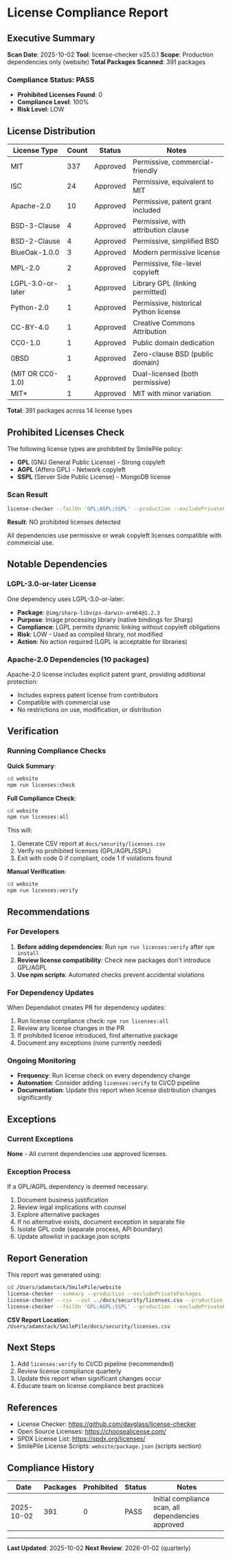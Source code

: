 # License Compliance Report

## Executive Summary

**Scan Date**: 2025-10-02
**Tool**: license-checker v25.0.1
**Scope**: Production dependencies only (website)
**Total Packages Scanned**: 391 packages

### Compliance Status: PASS

- **Prohibited Licenses Found**: 0
- **Compliance Level**: 100%
- **Risk Level**: LOW

## License Distribution

| License Type | Count | Status | Notes |
|--------------|-------|--------|-------|
| MIT | 337 | Approved | Permissive, commercial-friendly |
| ISC | 24 | Approved | Permissive, equivalent to MIT |
| Apache-2.0 | 10 | Approved | Permissive, patent grant included |
| BSD-3-Clause | 4 | Approved | Permissive, with attribution clause |
| BSD-2-Clause | 4 | Approved | Permissive, simplified BSD |
| BlueOak-1.0.0 | 3 | Approved | Modern permissive license |
| MPL-2.0 | 2 | Approved | Permissive, file-level copyleft |
| LGPL-3.0-or-later | 1 | Approved | Library GPL (linking permitted) |
| Python-2.0 | 1 | Approved | Permissive, historical Python license |
| CC-BY-4.0 | 1 | Approved | Creative Commons Attribution |
| CC0-1.0 | 1 | Approved | Public domain dedication |
| 0BSD | 1 | Approved | Zero-clause BSD (public domain) |
| (MIT OR CC0-1.0) | 1 | Approved | Dual-licensed (both permissive) |
| MIT* | 1 | Approved | MIT with minor variation |

**Total**: 391 packages across 14 license types

## Prohibited Licenses Check

The following license types are prohibited by SmilePile policy:

- **GPL** (GNU General Public License) - Strong copyleft
- **AGPL** (Affero GPL) - Network copyleft
- **SSPL** (Server Side Public License) - MongoDB license

### Scan Result

```bash
license-checker --failOn 'GPL;AGPL;SSPL' --production --excludePrivatePackages
```

**Result**: NO prohibited licenses detected

All dependencies use permissive or weak copyleft licenses compatible with commercial use.

## Notable Dependencies

### LGPL-3.0-or-later License

One dependency uses LGPL-3.0-or-later:
- **Package**: `@img/sharp-libvips-darwin-arm64@1.2.3`
- **Purpose**: Image processing library (native bindings for Sharp)
- **Compliance**: LGPL permits dynamic linking without copyleft obligations
- **Risk**: LOW - Used as compiled library, not modified
- **Action**: No action required (LGPL is acceptable for libraries)

### Apache-2.0 Dependencies (10 packages)

Apache-2.0 license includes explicit patent grant, providing additional protection:
- Includes express patent license from contributors
- Compatible with commercial use
- No restrictions on use, modification, or distribution

## Verification

### Running Compliance Checks

**Quick Summary**:
```bash
cd website
npm run licenses:check
```

**Full Compliance Check**:
```bash
cd website
npm run licenses:all
```

This will:
1. Generate CSV report at `docs/security/licenses.csv`
2. Verify no prohibited licenses (GPL/AGPL/SSPL)
3. Exit with code 0 if compliant, code 1 if violations found

**Manual Verification**:
```bash
cd website
npm run licenses:verify
```

## Recommendations

### For Developers

1. **Before adding dependencies**: Run `npm run licenses:verify` after `npm install`
2. **Review license compatibility**: Check new packages don't introduce GPL/AGPL
3. **Use npm scripts**: Automated checks prevent accidental violations

### For Dependency Updates

When Dependabot creates PR for dependency updates:

1. Run license compliance check: `npm run licenses:all`
2. Review any license changes in the PR
3. If prohibited license introduced, find alternative package
4. Document any exceptions (none currently needed)

### Ongoing Monitoring

- **Frequency**: Run license check on every dependency change
- **Automation**: Consider adding `licenses:verify` to CI/CD pipeline
- **Documentation**: Update this report when license distribution changes significantly

## Exceptions

### Current Exceptions

**None** - All current dependencies use approved licenses.

### Exception Process

If a GPL/AGPL dependency is deemed necessary:

1. Document business justification
2. Review legal implications with counsel
3. Explore alternative packages
4. If no alternative exists, document exception in separate file
5. Isolate GPL code (separate process, API boundary)
6. Update allowlist in package.json scripts

## Report Generation

This report was generated using:

```bash
cd /Users/adamstack/SmilePile/website
license-checker --summary --production --excludePrivatePackages
license-checker --csv --out ../docs/security/licenses.csv --production --excludePrivatePackages
license-checker --failOn 'GPL;AGPL;SSPL' --production --excludePrivatePackages
```

**CSV Report Location**: `/Users/adamstack/SmilePile/docs/security/licenses.csv`

## Next Steps

1. Add `licenses:verify` to CI/CD pipeline (recommended)
2. Review license compliance quarterly
3. Update this report when significant changes occur
4. Educate team on license compliance best practices

## References

- License Checker: https://github.com/davglass/license-checker
- Open Source Licenses: https://choosealicense.com/
- SPDX License List: https://spdx.org/licenses/
- SmilePile License Scripts: `website/package.json` (scripts section)

## Compliance History

| Date | Packages | Prohibited | Status | Notes |
|------|----------|------------|--------|-------|
| 2025-10-02 | 391 | 0 | PASS | Initial compliance scan, all dependencies approved |

---

**Last Updated**: 2025-10-02
**Next Review**: 2026-01-02 (quarterly)
